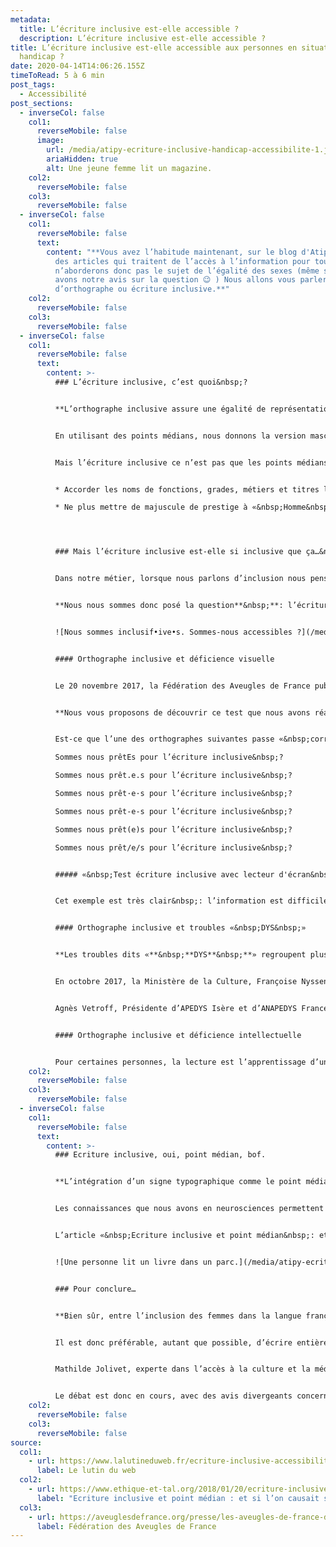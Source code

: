 ```yaml
---
metadata:
  title: L’écriture inclusive est-elle accessible ?
  description: L’écriture inclusive est-elle accessible ?
title: L’écriture inclusive est-elle accessible aux personnes en situation de
  handicap ?
date: 2020-04-14T14:06:26.155Z
timeToRead: 5 à 6 min
post_tags:
  - Accessibilité
post_sections:
  - inverseCol: false
    col1:
      reverseMobile: false
      image:
        url: /media/atipy-ecriture-inclusive-handicap-accessibilite-1.jpg
        ariaHidden: true
        alt: Une jeune femme lit un magazine.
    col2:
      reverseMobile: false
    col3:
      reverseMobile: false
  - inverseCol: false
    col1:
      reverseMobile: false
      text:
        content: "**Vous avez l’habitude maintenant, sur le blog d'Atipy nous rédigeons
          des articles qui traitent de l’accès à l’information pour tous. Nous
          n’aborderons donc pas le sujet de l’égalité des sexes (même si nous
          avons notre avis sur la question 😉 ) Nous allons vous parler
          d’orthographe ou écriture inclusive.**"
    col2:
      reverseMobile: false
    col3:
      reverseMobile: false
  - inverseCol: false
    col1:
      reverseMobile: false
      text:
        content: >-
          ### L’écriture inclusive, c’est quoi&nbsp;?


          **L’orthographe inclusive assure une égalité de représentation entre les femmes et les hommes. Cette écriture est dite inclusive, c’est à dire qu’elle prend en compte tout le monde.**


          En utilisant des points médians, nous donnons la version masculine et féminine d’un mot. Par exemple, au lieu d’écrire «&nbsp;les commerçants&nbsp;», nous écrivons «&nbsp;les commerçant·e·s&nbsp;». Ce point qui sépare les lettres est le point médian.


          Mais l’écriture inclusive ce n’est pas que les points médians. C’est aussi&nbsp;:


          * Accorder les noms de fonctions, grades, métiers et titres lorsqu’il s’agit de femmes.

          * Ne plus mettre de majuscule de prestige à «&nbsp;Homme&nbsp;» et utiliser plutôt «&nbsp;humain&nbsp;» que «&nbsp;homme&nbsp;».




          ### Mais l’écriture inclusive est-elle si inclusive que ça…&nbsp;?


          Dans notre métier, lorsque nous parlons d’inclusion nous pensons aux personnes âgées, aveugles et malvoyantes, sourdes et malentendantes, autistes, déficientes intellectuelles, avec un handicap moteur, daltoniennes, avec des troubles «&nbsp;DYS&nbsp;»…


          **Nous nous sommes donc posé la question**&nbsp;**: l’écriture inclusive prend-t-elle en compte les personnes en situation de handicap**&nbsp;**?**


          ![Nous sommes inclusif•ive•s. Sommes-nous accessibles ?](/media/atipy-ecriture-inclusive-handicap-accessibilite-2.jpg)


          #### Orthographe inclusive et déficience visuelle


          Le 20 novembre 2017, la Fédération des Aveugles de France publiait un communiqué sur le sujet. Vincent Michel, son président, indiquait alors que cette orthographe n’était tout simplement pas lisible pour les utilisateurs de synthèse vocale et lecteurs d’écran. Une grande majorité des personnes aveugles utilisent un logiciel de lecture pour pouvoir naviguer sur internet. A l’heure actuelle, l’orthographe inclusive n’est pas lisible.


          **Nous vous proposons de découvrir ce test que nous avons réalisé avec les phrases suivantes**&nbsp;**:**


          Est-ce que l’une des orthographes suivantes passe «&nbsp;correctement&nbsp;» avec un logiciel de lecture vocale pour un aveugle ou déficient visuel&nbsp;? Ou est-ce que tout est désagréable à la lecture&nbsp;?

          Sommes nous prêtEs pour l’écriture inclusive&nbsp;?

          Sommes nous prêt.e.s pour l’écriture inclusive&nbsp;?

          Sommes nous prêt·e·s pour l’écriture inclusive&nbsp;?

          Sommes nous prêt-e-s pour l’écriture inclusive&nbsp;?

          Sommes nous prêt(e)s pour l’écriture inclusive&nbsp;?

          Sommes nous prêt/e/s pour l’écriture inclusive&nbsp;?


          ##### «&nbsp;Test écriture inclusive avec lecteur d'écran&nbsp;»


          Cet exemple est très clair&nbsp;: l’information est difficile à comprendre. A l’avenir, les logiciels pourront-ils être parametrés pour prendre en compte l’orthographe inclusive&nbsp;?


          #### Orthographe inclusive et troubles «&nbsp;DYS&nbsp;»


          **Les troubles dits «**&nbsp;**DYS**&nbsp;**» regroupent plusieurs familles. La dyslexie est la plus médiatisée, mais il existe également la dyspraxie, la dysorthographie, la dyscalculie et la dysphasie.**


          En octobre 2017, la Ministère de la Culture, Françoise Nyssen posait la question&nbsp;: «&nbsp;Comment font les enfants dyslexiques pour s’en sortir avec cette écriture là&nbsp;?&nbsp;» La question est pertinente. La lisibilité et la compréhension de l’écriture inclusive peuvent être de nouvelles difficultés pour les personnes dyslexiques. En effet, les points médians, inhabituels, peuvent venir perturber la lecture. Cette question se pose également pour les enfants en apprentissage de la lecture, les personnes âgées, les personnes déficientes intellectuelles ou lisant mal.


          Agnès Vetroff, Présidente d’APEDYS Isère et d’ANAPEDYS France, estime que «&nbsp;ça peut compliquer la lecture pour les élèves dyslexiques&nbsp;». En effet, la ponctuation est déjà une difficulté pour certains enfants en apprentissage de la lecture. Françoise Garcia, vice-présidente de la Fédération nationale des orthophonistes, est du même avis. La société Aidodys, solution web pour les troubles DYS et autres difficultés de lecture, mentionne également que «&nbsp;l’écriture inclusive est compliquée pour les élèves ayant des difficultés de lecture.&nbsp;»


          #### Orthographe inclusive et déficience intellectuelle


          Pour certaines personnes, la lecture est l’apprentissage d’une vie et demande des efforts importants. L’introduction d’une ponctuation inhabituelle est un nouveau challenge à relever. Le risque est que l’information ne soit tout simplement pas comprise.
    col2:
      reverseMobile: false
    col3:
      reverseMobile: false
  - inverseCol: false
    col1:
      reverseMobile: false
      text:
        content: >-
          ### Ecriture inclusive, oui, point médian, bof.


          **L’intégration d’un signe typographique comme le point médian au sein même des mots a un impact sur la qualité et la rapidité de lecture, handicap ou non.**


          Les connaissances que nous avons en neurosciences permettent déjà de pressentir l’impact de ce point médian sur la lecture pour tous les publics. La difficulté du point médian est qu’il crée une cassure rendant une partie du mot imprononçable.


          L’article «&nbsp;Ecriture inclusive et point médian&nbsp;: et si l’on causait science&nbsp;?&nbsp;» donne l’exemple du pronom ceux/celles. En utilisant le point médian, cela s’écrit&nbsp;: ceux·lles. Le suffixe ·lles n’étant pas prononçable, il est donc plus difficile à lire, comme si il s’agissait d’un nouveau mot. L’habitude pourra permettre l’apprentissage de ces nouvelles formes d’orthographe. Cependant, pour les publics ayant des difficultés de lecture, cela creuse davantage l’inégalité dans l’accès à l’information.


          ![Une personne lit un livre dans un parc.](/media/atipy-ecriture-inclusive-handicap-accessibilite-3.jpg)


          ### Pour conclure…


          **Bien sûr, entre l’inclusion des femmes dans la langue français et l’accès à la lecture de tous les publics, notre coeur balance… Le point médian reste le point complexe de cette nouvelle orthographe.**


          Il est donc préférable, autant que possible, d’écrire entièrement chaque mot. Par exemple, préférez «&nbsp;Sommes-nous prêts et prêtes pour l’écriture inclusive&nbsp;?&nbsp;» à «&nbsp;Sommes-nous prêt·e·s pour l’écriture inclusive&nbsp;?&nbsp;»


          Mathilde Jolivet, experte dans l’accès à la culture et la médiation, ajoute, très justement que «&nbsp;s’il est difficile de lire l’écriture inclusive, cela ajoute également une difficulté pour écrire. Il faut une excellente maitrise du français pour utiliser l’écriture inclusive en tant qu’auteur. Si cette écriture devait devenir la norme, cela pourrait creuser le fossé entre les personnes «&nbsp;aptes&nbsp;» à s’exprimer par écrit et ceux qui n’oseront plus le faire.&nbsp;»


          Le débat est donc en cours, avec des avis divergeants concernant l’accès à l’information pour tous. La réalisation d’une étude poussée auprès des publics concernés permettrait de développer une solution la plus inclusive possible. Qui s’y colle&nbsp;? 😄
    col2:
      reverseMobile: false
    col3:
      reverseMobile: false
source:
  col1:
    - url: https://www.lalutineduweb.fr/ecriture-inclusive-accessibilite-solutions/
      label: Le lutin du web
  col2:
    - url: https://www.ethique-et-tal.org/2018/01/20/ecriture-inclusive-et-point-median-et-si-lon-causait-science/
      label: "Ecriture inclusive et point médian : et si l’on causait science ?"
  col3:
    - url: https://aveuglesdefrance.org/presse/les-aveugles-de-france-disent-non-au-melange-des-genres
      label: Fédération des Aveugles de France
---
```

